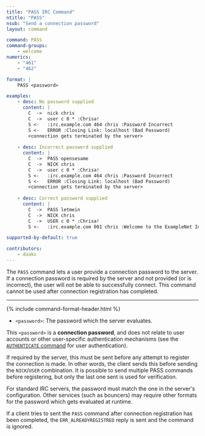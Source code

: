 ```yaml
---
title: "PASS IRC Command"
ntitle: "PASS"
nsub: "Send a connection password"
layout: command

command: PASS
command-groups:
    - welcome
numerics:
    - "461"
    - "462"

format: |
    PASS <password>

examples:
    - desc: No password supplied
      content: |
        C  ->  nick chris
        C  ->  user c 0 * :Chrisa!
        S <-   :irc.example.com 464 chris :Password Incorrect
        S <-   ERROR :Closing Link: localhost (Bad Password)
        <connection gets terminated by the server>
    
    - desc: Incorrect password supplied
      content: |
        C  ->  PASS opensesame
        C  ->  NICK chris
        C  ->  user c 0 * :Chrisa!
        S <-   :irc.example.com 464 chris :Password Incorrect
        S <-   ERROR :Closing Link: localhost (Bad Password)
        <connection gets terminated by the server>
    
    - desc: Correct password supplied
      content: |
        C  ->  PASS letmein
        C  ->  NICK chris
        C  ->  USER c 0 * :Chrisa!
        S <-   :irc.example.com 001 chris :Welcome to the ExampleNet Internet Relay Chat Network chris

supported-by-default: true

contributors:
    - doaks
---
```

The `PASS` command lets a user provide a connection password to the server. If a connection password is required by the server and not provided (or is incorrect), the user will not be able to successfully connect. This command cannot be used after connection registration has completed.

-----

{% include command-format-header.html %}

- `<password>`: The password which the server evaluates.

This `<password>` is a **connection password**, and does not relate to user accounts or other user-specific authentication mechanisms (see the [`AUTHENTICATE` command](authenticate) for user authentication).

If required by the server, this must be sent before any attempt to register the connection is made. In other words, the client sends this before sending the `NICK`/`USER` combination. It is possible to send multiple PASS commands before registering, but only the last one sent is used for verification.

For standard IRC servers, the password must match the one in the server's configuration. Other services (such as bouncers) may require other formats for the password which gets evaluated at runtime.

If a client tries to sent the `PASS` command after connection registration has been completed, the `ERR_ALREADYREGISTRED` reply is sent and the command is ignored.
